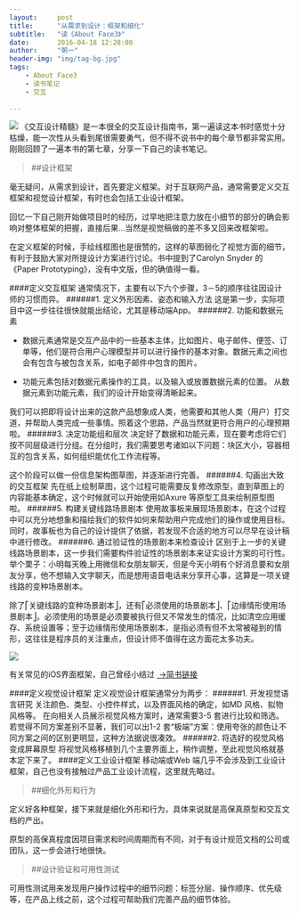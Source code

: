 ```yaml
---
layout:     post
title:      "从需求到设计：框架和细化"
subtitle:   "读《About Face3》"
date:       2016-04-18 12:28:00
author:     "粥一"
header-img: "img/tag-bg.jpg"
tags:
    - About Face3
    - 读书笔记
    - 交互
    
---
```

![](http://upload-images.jianshu.io/upload_images/674139-703b23d1fa4e8d01.png?imageMogr2/auto-orient/strip%7CimageView2/2/w/1240)
《交互设计精髓》是一本很全的交互设计指南书，第一遍读这本书时感觉十分枯燥，能一次性从头看到尾很需要勇气，但不得不说书中的每个章节都非常实用。刚刚回顾了一遍本书的第七章，分享一下自己的读书笔记。

> ##设计框架

毫无疑问，从需求到设计，首先要定义框架。对于互联网产品，通常需要定义交互框架和视觉设计框架，有时也会包括工业设计框架。

回忆一下自己刚开始做项目时的经历，过早地把注意力放在小细节的部分的确会影响对整体框架的把握，直接后果…当然是视觉稿做的差不多又回来改框架啦。

在定义框架的时候，手绘线框图也是很赞的，这样的草图弱化了视觉方面的细节，有利于鼓励大家对所提设计方案进行讨论。书中提到了Carolyn Snyder 的《Paper Prototyping》，没有中文版，但的确值得一看。

####定义交互框架
通常情况下，主要有以下六个步骤，3－5的顺序往往因设计师的习惯而异。
######1. 定义外形因素、姿态和输入方法
这是第一步，实际项目中这一步往往很快就能出结论，尤其是移动端App。
######2. 功能和数据元素 
 - 数据元素通常是交互产品中的一些基本主体，比如图片、电子邮件、便签、订单等，他们是符合用户心理模型并可以进行操作的基本对象。数据元素之间也会有包含与被包含关系，如电子邮件中包含的图片。

- 功能元素包括对数据元素操作的工具，以及输入或放置数据元素的位置。
从数据元素到功能元素，我们的设计开始变得清晰起来。

我们可以把即将设计出来的这款产品想象成人类，他需要和其他人类（用户）打交道，并帮助人类完成一些事情。照着这个思路，产品当然就更符合用户的心理预期啦。
######3. 决定功能组和层次 
决定好了数据和功能元素，现在要考虑将它们按不同层级进行分组。在分组时，我们需要思考诸如以下问题：块区大小，容器相互的包含关系，如何组织能优化工作流程等。

这个阶段可以做一份信息架构图草图，并逐渐进行完善。
######4. 勾画出大致的交互框架 
先在纸上绘制草图，这个过程可能需要反复修改原型，直到草图上的内容能基本确定，这个时候就可以开始使用如Axure 等原型工具来绘制原型图啦。
######5. 构建关键线路场景剧本 
使用故事板来展现场景剧本，在这个过程中可以充分地想象和描绘我们的软件如何来帮助用户完成他们的操作或使用目标。同时，故事板也为自己的设计提供了依据，若发现不合适的地方可以尽早在设计稿中进行修改。
######6. 通过验证性的场景剧本来检查设计
区别于上一步的关键线路场景剧本，这一步我们需要构件验证性的场景剧本来证实设计方案的可行性。举个栗子：小明每天晚上用微信和女朋友聊天，但是今天小明有个好消息要和女朋友分享，他不想输入文字聊天，而是想用语音电话来分享开心事，这算是一项关键线路的变种场景剧本。

除了⎡关键线路的变种场景剧本⎦，还有⎡必须使用的场景剧本⎦、⎡边缘情形使用场景剧本⎦。必须使用的场景是必须要被执行但又不常发生的情况，比如清空应用缓存、系统设置等；至于边缘情形使用场景剧本，是指必须有但不太常被碰到的情形，这往往是程序员的关注重点，但设计师不值得在这方面花太多功夫。

![](http://upload-images.jianshu.io/upload_images/674139-2593fea783a72761.png?imageMogr2/auto-orient/strip%7CimageView2/2/w/1240)

有关常见的iOS界面框架，自己曾经小结过 [ →简书链接](http://www.jianshu.com/p/e4034e2c94ed)

####定义视觉设计框架 
定义视觉设计框架通常分为两步：
######1. 开发视觉语言研究 
关注颜色、类型、小控件样式，以及界面风格的确定，如MD 风格、拟物风格等。
在向相关人员展示视觉风格方案时，通常需要3-5 套进行比较和筛选。若觉得不同方案差别不显著，我们可以出1-2 套“极端”方案：使用夸张的颜色让不同方案之间的区别更明显，这种方法据说很凑效。
######2. 将选好的视觉风格变成屏幕原型
将视觉风格移植到几个主要界面上，稍作调整，至此视觉风格就基本定下来了。
####定义工业设计框架
移动端或Web 端几乎不会涉及到工业设计框架，自己也没有接触过产品工业设计流程，这里就先略过。

> ##细化外形和行为

定义好各种框架，接下来就是细化外形和行为，具体来说就是高保真原型和交互文档的产出。

原型的高保真程度因项目需求和时间周期而有不同，对于有设计规范文档的公司或团队，这一步会进行地很快。
>##设计验证和可用性测试

可用性测试用来发现用户操作过程中的细节问题：标签分层、操作顺序、优先级等，在产品上线之前，这个过程可帮助我们完善产品的细节体验。